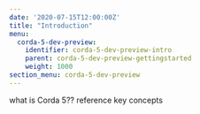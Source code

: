 ```yaml
---
date: '2020-07-15T12:00:00Z'
title: "Introduction"
menu:
  corda-5-dev-preview:
    identifier: corda-5-dev-preview-intro
    parent: corda-5-dev-preview-gettingstarted
    weight: 1000
section_menu: corda-5-dev-preview
---
```


what is Corda 5??
reference key concepts
